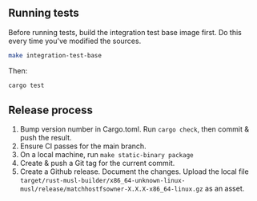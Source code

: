 ## Running tests

Before running tests, build the integration test base image first. Do this every time you've modified the sources.

~~~bash
make integration-test-base
~~~

Then:

~~~bash
cargo test
~~~

## Release process

 1. Bump version number in Cargo.toml. Run `cargo check`, then commit & push the result.
 2. Ensure CI passes for the main branch.
 3. On a local machine, run `make static-binary package`
 4. Create & push a Git tag for the current commit.
 5. Create a Github release. Document the changes. Upload the local file `target/rust-musl-builder/x86_64-unknown-linux-musl/release/matchhostfsowner-X.X.X-x86_64-linux.gz` as an asset.
